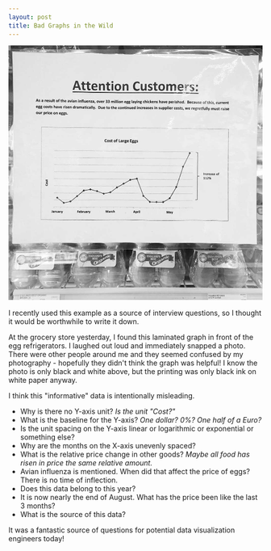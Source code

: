 ```yaml
---
layout: post
title: Bad Graphs in the Wild
---
```

![Is this intentionally misleading?](/images/201508/1.jpg)

I recently used this example as a source of interview questions, so I thought it would be worthwhile to write it down.

At the grocery store yesterday, I found this laminated graph in front of the egg refrigerators. I laughed out loud and immediately snapped a photo. There were other people around me and they seemed confused by my photography - hopefully they didn't think the graph was helpful! I know the photo is only black and white above, but the printing was only black ink on white paper anyway.

I think this "informative" data is intentionally misleading.

- Why is there no Y-axis unit?  _Is the unit "Cost?"_
- What is the baseline for the Y-axis? _One dollar? 0%? One half of a Euro?_
- Is the unit spacing on the Y-axis linear or logarithmic or exponential or something else?
- Why are the months on the X-axis unevenly spaced?
- What is the relative price change in other goods? _Maybe all food has risen in price the same relative amount._
- Avian influenza is mentioned. When did that affect the price of eggs? There is no time of inflection.
- Does this data belong to this year?
- It is now nearly the end of August. What has the price been like the last 3 months?
- What is the source of this data?

It was a fantastic source of questions for potential data visualization engineers today!
